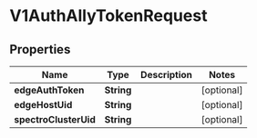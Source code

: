 # V1AuthAllyTokenRequest

## Properties
Name | Type | Description | Notes
------------ | ------------- | ------------- | -------------
**edgeAuthToken** | **String** |  |  [optional]
**edgeHostUid** | **String** |  |  [optional]
**spectroClusterUid** | **String** |  |  [optional]
